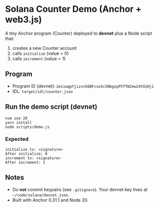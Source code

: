 # Solana Counter Demo (Anchor + web3.js)

A tiny Anchor program (Counter) deployed to **devnet** plus a Node script that:
1) creates a new Counter account
2) calls `initialize` (value = 0)
3) calls `increment` (value = 1)

## Program
- Program ID (devnet): `2esiwqpYjizvnSQBFcvo5cSNbgzpPVfTW2ew24YUiHj1`
- IDL: `target/idl/counter.json`

## Run the demo script (devnet)

    nvm use 20
    yarn install
    node scripts/demo.js

### Expected

    initialize tx: <signature>
    After initialize: 0
    increment tx: <signature>
    After increment: 1

## Notes
- Do **not** commit keypairs (see `.gitignore`). Your devnet key lives at `~/code/solana/devnet.json`.
- Built with Anchor 0.31.1 and Node 20.
